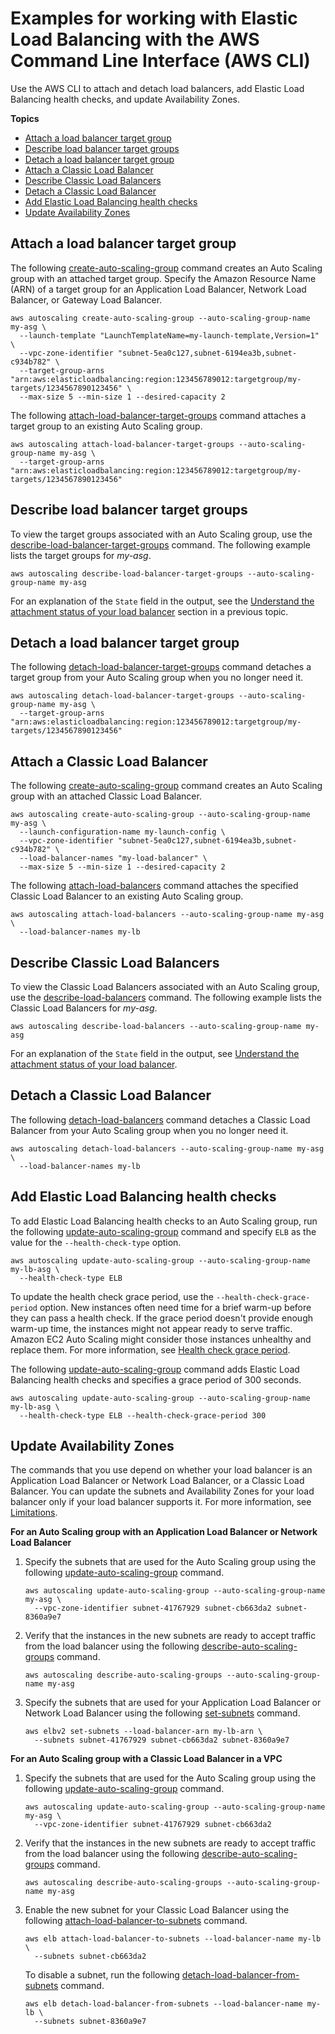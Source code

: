# Examples for working with Elastic Load Balancing with the AWS Command Line Interface \(AWS CLI\)<a name="examples-elastic-load-balancing-aws-cli"></a>

Use the AWS CLI to attach and detach load balancers, add Elastic Load Balancing health checks, and update Availability Zones\.

**Topics**
+ [Attach a load balancer target group](#example-attach-load-balancer-target-group)
+ [Describe load balancer target groups](#example-describe-load-balancer-target-groups)
+ [Detach a load balancer target group](#example-detach-load-balancer-target-group)
+ [Attach a Classic Load Balancer](#example-attach-classic-load-balancer)
+ [Describe Classic Load Balancers](#example-describe-load-balancers)
+ [Detach a Classic Load Balancer](#example-detach-classic-load-balancer)
+ [Add Elastic Load Balancing health checks](#example-add-elb-healthcheck)
+ [Update Availability Zones](#example-specify-availability-zones)

## Attach a load balancer target group<a name="example-attach-load-balancer-target-group"></a>

The following [create\-auto\-scaling\-group](https://docs.aws.amazon.com/cli/latest/reference/autoscaling/create-auto-scaling-group.html) command creates an Auto Scaling group with an attached target group\. Specify the Amazon Resource Name \(ARN\) of a target group for an Application Load Balancer, Network Load Balancer, or Gateway Load Balancer\.

```
aws autoscaling create-auto-scaling-group --auto-scaling-group-name my-asg \
  --launch-template "LaunchTemplateName=my-launch-template,Version=1" \
  --vpc-zone-identifier "subnet-5ea0c127,subnet-6194ea3b,subnet-c934b782" \
  --target-group-arns "arn:aws:elasticloadbalancing:region:123456789012:targetgroup/my-targets/1234567890123456" \
  --max-size 5 --min-size 1 --desired-capacity 2
```

The following [attach\-load\-balancer\-target\-groups](https://docs.aws.amazon.com/cli/latest/reference/autoscaling/attach-load-balancer-target-groups.html) command attaches a target group to an existing Auto Scaling group\.

```
aws autoscaling attach-load-balancer-target-groups --auto-scaling-group-name my-asg \
  --target-group-arns "arn:aws:elasticloadbalancing:region:123456789012:targetgroup/my-targets/1234567890123456"
```

## Describe load balancer target groups<a name="example-describe-load-balancer-target-groups"></a>

To view the target groups associated with an Auto Scaling group, use the [describe\-load\-balancer\-target\-groups](https://docs.aws.amazon.com/cli/latest/reference/autoscaling/describe-load-balancer-target-groups.html) command\. The following example lists the target groups for *my\-asg*\. 

```
aws autoscaling describe-load-balancer-target-groups --auto-scaling-group-name my-asg
```

For an explanation of the `State` field in the output, see the [Understand the attachment status of your load balancer](load-balancer-status.md) section in a previous topic\.

## Detach a load balancer target group<a name="example-detach-load-balancer-target-group"></a>

The following [detach\-load\-balancer\-target\-groups](https://docs.aws.amazon.com/cli/latest/reference/autoscaling/detach-load-balancer-target-groups.html) command detaches a target group from your Auto Scaling group when you no longer need it\. 

```
aws autoscaling detach-load-balancer-target-groups --auto-scaling-group-name my-asg \
  --target-group-arns "arn:aws:elasticloadbalancing:region:123456789012:targetgroup/my-targets/1234567890123456"
```

## Attach a Classic Load Balancer<a name="example-attach-classic-load-balancer"></a>

The following [create\-auto\-scaling\-group](https://docs.aws.amazon.com/cli/latest/reference/autoscaling/create-auto-scaling-group.html) command creates an Auto Scaling group with an attached Classic Load Balancer\.

```
aws autoscaling create-auto-scaling-group --auto-scaling-group-name my-asg \
  --launch-configuration-name my-launch-config \
  --vpc-zone-identifier "subnet-5ea0c127,subnet-6194ea3b,subnet-c934b782" \
  --load-balancer-names "my-load-balancer" \
  --max-size 5 --min-size 1 --desired-capacity 2
```

The following [attach\-load\-balancers](https://docs.aws.amazon.com/cli/latest/reference/autoscaling/attach-load-balancers.html) command attaches the specified Classic Load Balancer to an existing Auto Scaling group\.

```
aws autoscaling attach-load-balancers --auto-scaling-group-name my-asg \
  --load-balancer-names my-lb
```

## Describe Classic Load Balancers<a name="example-describe-load-balancers"></a>

To view the Classic Load Balancers associated with an Auto Scaling group, use the [describe\-load\-balancers](https://docs.aws.amazon.com/cli/latest/reference/autoscaling/describe-load-balancers.html) command\. The following example lists the Classic Load Balancers for *my\-asg*\. 

```
aws autoscaling describe-load-balancers --auto-scaling-group-name my-asg
```

For an explanation of the `State` field in the output, see [Understand the attachment status of your load balancer](load-balancer-status.md)\.

## Detach a Classic Load Balancer<a name="example-detach-classic-load-balancer"></a>

The following [detach\-load\-balancers](https://docs.aws.amazon.com/cli/latest/reference/autoscaling/detach-load-balancers.html) command detaches a Classic Load Balancer from your Auto Scaling group when you no longer need it\.

```
aws autoscaling detach-load-balancers --auto-scaling-group-name my-asg \
  --load-balancer-names my-lb
```

## Add Elastic Load Balancing health checks<a name="example-add-elb-healthcheck"></a>

To add Elastic Load Balancing health checks to an Auto Scaling group, run the following [update\-auto\-scaling\-group](https://docs.aws.amazon.com/cli/latest/reference/autoscaling/update-auto-scaling-group.html) command and specify `ELB` as the value for the `--health-check-type` option\.

```
aws autoscaling update-auto-scaling-group --auto-scaling-group-name my-lb-asg \
  --health-check-type ELB
```

To update the health check grace period, use the `--health-check-grace-period` option\. New instances often need time for a brief warm\-up before they can pass a health check\. If the grace period doesn't provide enough warm\-up time, the instances might not appear ready to serve traffic\. Amazon EC2 Auto Scaling might consider those instances unhealthy and replace them\. For more information, see [Health check grace period](ec2-auto-scaling-health-checks.md#health-check-grace-period)\.

The following [update\-auto\-scaling\-group](https://docs.aws.amazon.com/cli/latest/reference/autoscaling/update-auto-scaling-group.html) command adds Elastic Load Balancing health checks and specifies a grace period of 300 seconds\.

```
aws autoscaling update-auto-scaling-group --auto-scaling-group-name my-lb-asg \
  --health-check-type ELB --health-check-grace-period 300
```

## Update Availability Zones<a name="example-specify-availability-zones"></a>

The commands that you use depend on whether your load balancer is an Application Load Balancer or Network Load Balancer, or a Classic Load Balancer\. You can update the subnets and Availability Zones for your load balancer only if your load balancer supports it\. For more information, see [Limitations](as-add-availability-zone.md#availability-zone-limitations)\.

**For an Auto Scaling group with an Application Load Balancer or Network Load Balancer**

1. Specify the subnets that are used for the Auto Scaling group using the following [update\-auto\-scaling\-group](https://docs.aws.amazon.com/cli/latest/reference/autoscaling/update-auto-scaling-group.html) command\.

   ```
   aws autoscaling update-auto-scaling-group --auto-scaling-group-name my-asg \
     --vpc-zone-identifier subnet-41767929 subnet-cb663da2 subnet-8360a9e7
   ```

1. Verify that the instances in the new subnets are ready to accept traffic from the load balancer using the following [describe\-auto\-scaling\-groups](https://docs.aws.amazon.com/cli/latest/reference/autoscaling/describe-auto-scaling-groups.html) command\.

   ```
   aws autoscaling describe-auto-scaling-groups --auto-scaling-group-name my-asg
   ```

1. Specify the subnets that are used for your Application Load Balancer or Network Load Balancer using the following [set\-subnets](https://docs.aws.amazon.com/cli/latest/reference/elbv2/set-subnets.html) command\.

   ```
   aws elbv2 set-subnets --load-balancer-arn my-lb-arn \
     --subnets subnet-41767929 subnet-cb663da2 subnet-8360a9e7
   ```

**For an Auto Scaling group with a Classic Load Balancer in a VPC**

1. Specify the subnets that are used for the Auto Scaling group using the following [update\-auto\-scaling\-group](https://docs.aws.amazon.com/cli/latest/reference/autoscaling/update-auto-scaling-group.html) command\.

   ```
   aws autoscaling update-auto-scaling-group --auto-scaling-group-name my-asg \
     --vpc-zone-identifier subnet-41767929 subnet-cb663da2
   ```

1. Verify that the instances in the new subnets are ready to accept traffic from the load balancer using the following [describe\-auto\-scaling\-groups](https://docs.aws.amazon.com/cli/latest/reference/autoscaling/describe-auto-scaling-groups.html) command\.

   ```
   aws autoscaling describe-auto-scaling-groups --auto-scaling-group-name my-asg
   ```

1. Enable the new subnet for your Classic Load Balancer using the following [attach\-load\-balancer\-to\-subnets](https://docs.aws.amazon.com/cli/latest/reference/elb/attach-load-balancer-to-subnets.html) command\.

   ```
   aws elb attach-load-balancer-to-subnets --load-balancer-name my-lb \
     --subnets subnet-cb663da2
   ```

   To disable a subnet, run the following [detach\-load\-balancer\-from\-subnets](https://docs.aws.amazon.com/cli/latest/reference/elb/detach-load-balancer-from-subnets.html) command\.

   ```
   aws elb detach-load-balancer-from-subnets --load-balancer-name my-lb \
     --subnets subnet-8360a9e7
   ```